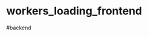 # workers_loading_frontend
#backend 
<a href= "https://github.com/maria-namira/workers_loading_styling_backend.git"></a>
